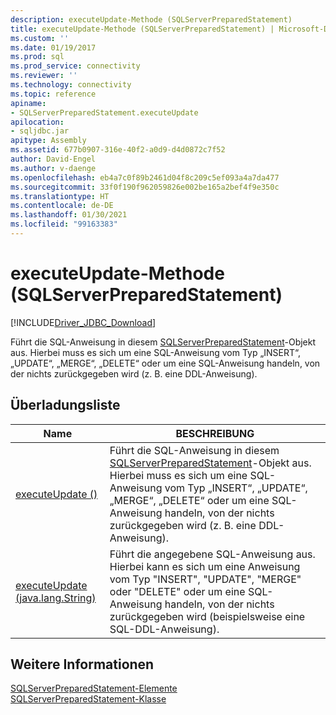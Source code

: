 ```yaml
---
description: executeUpdate-Methode (SQLServerPreparedStatement)
title: executeUpdate-Methode (SQLServerPreparedStatement) | Microsoft-Dokumentation
ms.custom: ''
ms.date: 01/19/2017
ms.prod: sql
ms.prod_service: connectivity
ms.reviewer: ''
ms.technology: connectivity
ms.topic: reference
apiname:
- SQLServerPreparedStatement.executeUpdate
apilocation:
- sqljdbc.jar
apitype: Assembly
ms.assetid: 677b0907-316e-40f2-a0d9-d4d0872c7f52
author: David-Engel
ms.author: v-daenge
ms.openlocfilehash: eb4a7c0f89b2461d04f8c209c5ef093a4a7da477
ms.sourcegitcommit: 33f0f190f962059826e002be165a2bef4f9e350c
ms.translationtype: HT
ms.contentlocale: de-DE
ms.lasthandoff: 01/30/2021
ms.locfileid: "99163383"
---
```

# <a name="executeupdate-method-sqlserverpreparedstatement"></a>executeUpdate-Methode (SQLServerPreparedStatement)
[!INCLUDE[Driver_JDBC_Download](../../../includes/driver_jdbc_download.md)]

  Führt die SQL-Anweisung in diesem [SQLServerPreparedStatement](../../../connect/jdbc/reference/sqlserverpreparedstatement-class.md)-Objekt aus. Hierbei muss es sich um eine SQL-Anweisung vom Typ „INSERT“, „UPDATE“, „MERGE“, „DELETE“ oder um eine SQL-Anweisung handeln, von der nichts zurückgegeben wird (z. B. eine DDL-Anweisung).  
  
## <a name="overload-list"></a>Überladungsliste  
  
|Name|BESCHREIBUNG|  
|----------|-----------------|  
|[executeUpdate ()](../../../connect/jdbc/reference/executeupdate-method.md)|Führt die SQL-Anweisung in diesem [SQLServerPreparedStatement](../../../connect/jdbc/reference/sqlserverpreparedstatement-class.md)-Objekt aus. Hierbei muss es sich um eine SQL-Anweisung vom Typ „INSERT“, „UPDATE“, „MERGE“, „DELETE“ oder um eine SQL-Anweisung handeln, von der nichts zurückgegeben wird (z. B. eine DDL-Anweisung).|  
|[executeUpdate (java.lang.String)](../../../connect/jdbc/reference/executeupdate-method-java-lang-string.md)|Führt die angegebene SQL-Anweisung aus. Hierbei kann es sich um eine Anweisung vom Typ "INSERT", "UPDATE", "MERGE" oder "DELETE" oder um eine SQL-Anweisung handeln, von der nichts zurückgegeben wird (beispielsweise eine SQL-DDL-Anweisung).|  
  
## <a name="see-also"></a>Weitere Informationen  
 [SQLServerPreparedStatement-Elemente](../../../connect/jdbc/reference/sqlserverpreparedstatement-members.md)   
 [SQLServerPreparedStatement-Klasse](../../../connect/jdbc/reference/sqlserverpreparedstatement-class.md)  
  
  
